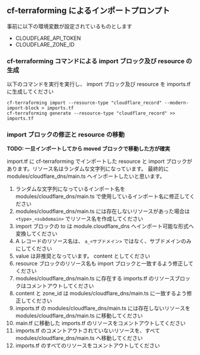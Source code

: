 ## cf-terraforming によるインポートプロンプト

事前に以下の環境変数が設定されているものとします
- CLOUDFLARE_API_TOKEN
- CLOUDFLARE_ZONE_ID

### cf-terraforming コマンドによる import ブロック及び resource の生成

以下のコマンドを実行を実行し、 import ブロック及び resource を imports.tf に生成してください

```
cf-terraforming import --resource-type "cloudflare_record" --modern-import-block > imports.tf
cf-terraforming generate --resource-type "cloudflare_record" >> imports.tf
```

### import ブロックの修正と resource の移動

**TODO: 一旦インポートしてから moved ブロックで移動した方が確実**

import.tf に cf-terraforming でインポートした resource と import ブロックがあります。リソース名はランダムな文字列になっています。
最終的に modules/cloudflare_dns/main.ts へインポートしたいと思います。

1. ランダムな文字列になっているインポート名を modules/cloudflare_dns/main.ts で使用しているインポート名に修正してください
2. modules/cloudflare_dns/main.ts には存在しないリソースがあった場合は `<type>_<subdomain>` でリソース名を作成してください
3. import ブロックの to は module.cloudflare_dns へインポート可能な形式へ変換してください
4. A レコードのリソース名は、 `a_<サブドメイン>` ではなく、サブドメインのみにしてください
5. value は非推奨となっています。 content としてください
6. resource ブロックのリソース名も import ブロックと一致するよう修正してください
7. modules/cloudflare_dns/main.ts に存在する imports.tf のリソースブロックはコメントアウトしてください
8. content と zone_id は modules/cloudflare_dns/main.ts に一致するよう修正してください
9. imports.tf の modules/cloudflare_dns/main.ts には存在しないリソースを modules/cloudflare_dns/main.ts に移動してください
10. main.tf に移動した imports.tf のリソースをコメントアウトしてください
11. imports.tf のコメントアウトされていないリソースを、すべて modules/cloudflare_dns/main.ts へ移動してください
12. imports.tf のすべてのリソースをコメントアウトしてください

